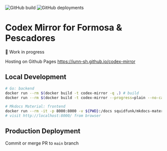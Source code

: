![GitHub build](https://img.shields.io/github/actions/workflow/status/iunn-sh/codex-mirror/main.yml?logo=github&style=for-the-badge) ![GitHub deployments](https://img.shields.io/github/deployments/iunn-sh/codex-mirror/github-pages?logo=github&style=for-the-badge)

# Codex Mirror for Formosa & Pescadores

:construction: Work in progress

Hosting on Github Pages https://iunn-sh.github.io/codex-mirror

## Local Development

```bash
# Go: backend
docker run --rm $(docker build -t codex-mirror -q .) # build
docker run --rm $(docker build -t codex-mirror --progress=plain --no-cache .) # debug

# Mkdocs Material: frontend
docker run --rm -it -p 8000:8000 -v ${PWD}:/docs squidfunk/mkdocs-material:9.1.2
# visit http://localhost:8000/ from browser
```

## Production Deployment

Commit or merge PR to `main` branch
